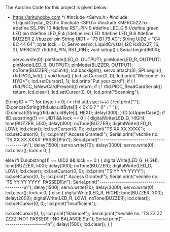 The Aurdino Code for this project is given below:

 * https://srituhobby.com
 */
#include <Servo.h>
#include <LiquidCrystal_I2C.h>
#include <SPI.h>
#include <MFRC522.h>
#define SS_PIN 10
#define RST_PIN 9
#define LED_G 5 //define green LED pin
#define LED_R 4 //define red LED
#define LED_B 6
#define BUZZER 2 //buzzer pin
String UID1 = "73 B1 79 AC";
String UID2 = "C4 8C 44 64";
byte lock = 0;
Servo servo;
LiquidCrystal_I2C lcd(0x27, 16, 2);
MFRC522 rfid(SS_PIN, RST_PIN);
void setup() {
  Serial.begin(9600);
                                    
    servo.write(0);
  pinMode(LED_G, OUTPUT);
  pinMode(LED_R, OUTPUT);
  pinMode(LED_B, OUTPUT);
  pinMode(BUZZER, OUTPUT);
  noTone(BUZZER);
  lcd.init();
  lcd.backlight();
  servo.attach(3);
  SPI.begin();
  rfid.PCD_Init();
}
void loop() {
  lcd.setCursor(0, 0);
  lcd.print("Welcome! To HYD>");
  lcd.setCursor(1, 1);
  lcd.print("Put your card");
  if ( ! rfid.PICC_IsNewCardPresent())
    return;
  if ( ! rfid.PICC_ReadCardSerial())
    return;
  lcd.clear();
  lcd.setCursor(0, 0);
  lcd.print("Scanning");
                                          
  String ID = "";
for (byte i = 0; i < rfid.uid.size; i++) {
  lcd.print(".");
  ID.concat(String(rfid.uid.uidByte[i] < 0x10 ? " 0" : " "));
  ID.concat(String(rfid.uid.uidByte[i], HEX));
  delay(300);
}
ID.toUpperCase();
if (ID.substring(1) == UID1 && lock == 0 ) {
  digitalWrite(LED_G, HIGH);
  tone(BUZZER, 500);
  delay(300);
  noTone(BUZZER);
  digitalWrite(LED_G, LOW);
  lcd.clear();
  lcd.setCursor(0, 0);
  lcd.print("TS XX XX XXXX");
  lcd.setCursor(0, 1);
  lcd.print(" Access Granted!");
  Serial.print("vechile no: 'TS XX XX XXXX' PASSED!!\n");
  Serial.print("-----------------------------------------\n");
  delay(1500);
  servo.write(70);
  delay(3000);
  servo.write(0);
  lcd.clear();
  lock = 0;
}
                                                                
  else if(ID.substring(1) == UID2 && lock == 0 ) {
  digitalWrite(LED_G, HIGH);
  tone(BUZZER, 500);
  delay(300);
  noTone(BUZZER);
  digitalWrite(LED_G, LOW);
  lcd.clear();
  lcd.setCursor(0, 0);
  lcd.print("TS YY YY YYYY");
  lcd.setCursor(0, 1);
  lcd.print(" Access Granted!");
  Serial.print("vechile no: 'TS YY YY YYYY' PASSED!!\n");
  Serial.print("-----------------------------------------\n");
  delay(1500);
  servo.write(70);
  delay(3000);
  servo.write(0);
  lcd.clear();
  lock = 0;
} else {
  digitalWrite(LED_R, HIGH);
  tone(BUZZER, 300);
  delay(2000);
  digitalWrite(LED_R, LOW);
  noTone(BUZZER);
  lcd.clear();
  lcd.setCursor(0, 0);
  lcd.print("Insufficient");
                                                       
lcd.setCursor(0, 1);
    lcd.print("Balance!");
    Serial.print("vechile no: 'TS ZZ ZZ ZZZZ' NOT PASSED!!- NO BALANCE
!!\n");
    Serial.print("-----------------------------------------\n");
    delay(1500);
    lcd.clear();
} }
